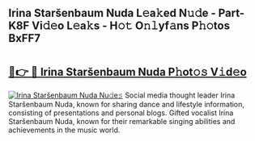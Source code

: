 ## Irina Staršenbaum Nuda L𝚎a𝚔ed N𝚞𝚍e - Part-K8F Vi𝚍𝚎o L𝚎a𝚔s - H𝚘𝚝 O𝚗𝚕yf𝚊ns P𝚑𝚘tos BxFF7

# <h2><a href="http://kf0eg2a.oniu.top/?m=Irina+Star%c5%a1enbaum+Nuda">🔗👉 🔴 Irina Staršenbaum Nuda P𝚑ot𝚘𝚜 V𝚒d𝚎o</a></h2>

[![Irina Staršenbaum Nuda Nu𝚍e𝚜](https://i.imgur.com/0qMVB7G.gif)](http://kf0eg2a.oniu.top/?m=Irina+Star%c5%a1enbaum+Nuda)
Social media thought leader Irina Staršenbaum Nuda, known for sharing dance and lifestyle information, consisting of presentations and personal blogs. Gifted vocalist Irina Staršenbaum Nuda, known for their remarkable singing abilities and achievements in the music world.  
